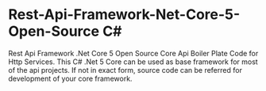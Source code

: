 # Rest-Api-Framework-Net-Core-5-Open-Source C#
Rest Api Framework .Net Core 5 Open Source Core Api Boiler Plate Code for Http Services. 
This C# .Net 5 Core can be used as base framework for most of the api projects. If not in exact form, source code can be referred for development of your core framework.
